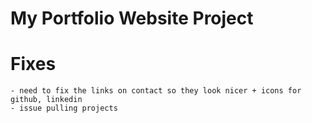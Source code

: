 # My Portfolio Website Project


# Fixes
    - need to fix the links on contact so they look nicer + icons for github, linkedin
    - issue pulling projects
